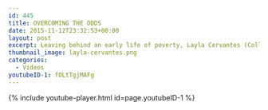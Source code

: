 ```yaml
---
id: 445
title: OVERCOMING THE ODDS
date: 2015-11-12T23:32:53+00:00
layout: post
excerpt: Leaving behind an early life of poverty, Layla Cervantes (College Eight ’16, molecular, cell and developmental biology) is defying the statistics and becoming “a great scientist,” in the words of her proud mentor.
thumbnail_image: layla-cervantes.png
categories:
  - Videos
youtubeID-1: fOLtTgjMAFg
---
```

{% include youtube-player.html id=page.youtubeID-1 %}

